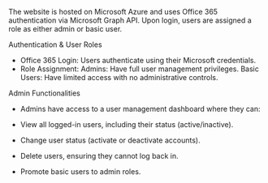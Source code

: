The website is hosted on Microsoft Azure and uses Office 365 authentication via Microsoft Graph API. Upon login, users are assigned a role as either admin or basic user.

Authentication & User Roles
  - Office 365 Login: Users authenticate using their Microsoft credentials.
  - Role Assignment:
      Admins: Have full user management privileges.
      Basic Users: Have limited access with no administrative controls.

Admin Functionalities
  - Admins have access to a user management dashboard where they can:
    
  - View all logged-in users, including their status (active/inactive).
  - Change user status (activate or deactivate accounts).
  - Delete users, ensuring they cannot log back in.
  - Promote basic users to admin roles.



